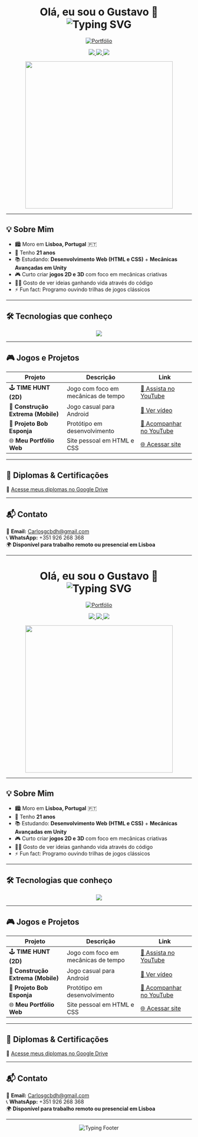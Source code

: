 <h1 align="center">
  Olá, eu sou o Gustavo 👋<br>
  <img src="https://readme-typing-svg.herokuapp.com?font=Fira+Code&size=26&duration=2000&pause=1000&color=00BFFF&center=true&vCenter=true&width=435&lines=🎮+Game+Dev+apaixonado+por+Unity;🌐+Futuro+Dev+Web+HTML+%26+CSS;🚀+Criando+experiências+incríveis!" alt="Typing SVG" />
</h1>

<p align="center">
  <a href="https://portfoliogustav.netlify.app/" target="_blank">
    <img src="https://img.shields.io/badge/Acessar%20Portfólio-00BFFF?style=for-the-badge&logo=google-chrome&logoColor=white" alt="Portfólio">
  </a>
</p>

<p align="center">
  <a href="https://github.com/Gustavoxsq" target="_blank">
    <img src="https://img.shields.io/badge/GitHub-100000?style=for-the-badge&logo=github&logoColor=white" />
  </a>
  <a href="mailto:Carlosgcbdh@gmail.com">
    <img src="https://img.shields.io/badge/Email-D14836?style=for-the-badge&logo=gmail&logoColor=white" />
  </a>
  <a href="https://wa.me/351926268368" target="_blank">
    <img src="https://img.shields.io/badge/WhatsApp-25D366?style=for-the-badge&logo=whatsapp&logoColor=white" />
  </a>
</p>

<p align="center">
  <img src="https://media.giphy.com/media/qgQUggAC3Pfv687qPC/giphy.gif" width="400" />
</p>

---

## 💡 Sobre Mim

- 🏙️ Moro em **Lisboa, Portugal** 🇵🇹  
- 🎂 Tenho **21 anos**  
- 📚 Estudando: **Desenvolvimento Web (HTML e CSS)** + **Mecânicas Avançadas em Unity**  
- 🎮 Curto criar **jogos 2D e 3D** com foco em mecânicas criativas  
- 👨‍💻 Gosto de ver ideias ganhando vida através do código  
- ⚡ Fun fact: Programo ouvindo trilhas de jogos clássicos

---

## 🛠️ Tecnologias que conheço

<p align="center">
  <img src="https://skillicons.dev/icons?i=unity,cs,html,css&theme=dark" />
</p>

---

## 🎮 Jogos e Projetos

| Projeto                             | Descrição                             | Link                                                                 |
|-------------------------------------|---------------------------------------|----------------------------------------------------------------------|
| 🕹️ **TIME HUNT (2D)**               | Jogo com foco em mecânicas de tempo   | [🎥 Assista no YouTube](https://youtu.be/TVpTe9D3GSc?si=QvYki93ohgO_uaVl)  |
| 📱 **Construção Extrema (Mobile)**  | Jogo casual para Android              | [🎥 Ver vídeo](https://youtu.be/jEpRbdhVNVM?si=ya6y5M38DODJEhGV)         |
| 🔧 **Projeto Bob Esponja**          | Protótipo em desenvolvimento          | [🎥 Acompanhar no YouTube](https://youtu.be/yhSHCAkmloI)               |
| 🌐 **Meu Portfólio Web**            | Site pessoal em HTML e CSS            | [🌐 Acessar site](https://portfoliogustav.netlify.app/)               |

---

## 📜 Diplomas & Certificações

📁 [Acesse meus diplomas no Google Drive](https://drive.google.com/drive/folders/14--AQe70PeHCsw7OXfxWGNHNH70dxPQL?usp=sharing)

---

## 📬 Contato

📧 **Email:** [Carlosgcbdh@gmail.com](mailto:Carlosgcbdh@gmail.com)  
📞 **WhatsApp:** +351 926 268 368  
🌍 **Disponível para trabalho remoto ou presencial em Lisboa**

---
<h1 align="center">
  Olá, eu sou o Gustavo 👋<br>
  <img src="https://readme-typing-svg.herokuapp.com?font=Fira+Code&size=26&duration=2000&pause=1000&color=00BFFF&center=true&vCenter=true&width=435&lines=🎮+Game+Dev+apaixonado+por+Unity;🌐+Futuro+Dev+Web+HTML+%26+CSS;🚀+Criando+experiências+incríveis!" alt="Typing SVG" />
</h1>

<p align="center">
  <a href="https://portfoliogustav.netlify.app/" target="_blank">
    <img src="https://img.shields.io/badge/Acessar%20Portfólio-00BFFF?style=for-the-badge&logo=google-chrome&logoColor=white" alt="Portfólio">
  </a>
</p>

<p align="center">
  <a href="https://github.com/Gustavoxsq" target="_blank">
    <img src="https://img.shields.io/badge/GitHub-100000?style=for-the-badge&logo=github&logoColor=white" />
  </a>
  <a href="mailto:Carlosgcbdh@gmail.com">
    <img src="https://img.shields.io/badge/Email-D14836?style=for-the-badge&logo=gmail&logoColor=white" />
  </a>
  <a href="https://wa.me/351926268368" target="_blank">
    <img src="https://img.shields.io/badge/WhatsApp-25D366?style=for-the-badge&logo=whatsapp&logoColor=white" />
  </a>
</p>

<p align="center">
  <img src="https://media.giphy.com/media/qgQUggAC3Pfv687qPC/giphy.gif" width="400" />
</p>

---

## 💡 Sobre Mim

- 🏙️ Moro em **Lisboa, Portugal** 🇵🇹  
- 🎂 Tenho **21 anos**  
- 📚 Estudando: **Desenvolvimento Web (HTML e CSS)** + **Mecânicas Avançadas em Unity**  
- 🎮 Curto criar **jogos 2D e 3D** com foco em mecânicas criativas  
- 👨‍💻 Gosto de ver ideias ganhando vida através do código  
- ⚡ Fun fact: Programo ouvindo trilhas de jogos clássicos

---

## 🛠️ Tecnologias que conheço

<p align="center">
  <img src="https://skillicons.dev/icons?i=unity,cs,html,css&theme=dark" />
</p>

---

## 🎮 Jogos e Projetos

| Projeto                             | Descrição                             | Link                                                                 |
|-------------------------------------|---------------------------------------|----------------------------------------------------------------------|
| 🕹️ **TIME HUNT (2D)**               | Jogo com foco em mecânicas de tempo   | [🎥 Assista no YouTube](https://youtu.be/TVpTe9D3GSc?si=QvYki93ohgO_uaVl)  |
| 📱 **Construção Extrema (Mobile)**  | Jogo casual para Android              | [🎥 Ver vídeo](https://youtu.be/jEpRbdhVNVM?si=ya6y5M38DODJEhGV)         |
| 🔧 **Projeto Bob Esponja**          | Protótipo em desenvolvimento          | [🎥 Acompanhar no YouTube](https://youtu.be/yhSHCAkmloI)               |
| 🌐 **Meu Portfólio Web**            | Site pessoal em HTML e CSS            | [🌐 Acessar site](https://portfoliogustav.netlify.app/)               |

---

## 📜 Diplomas & Certificações

📁 [Acesse meus diplomas no Google Drive](https://drive.google.com/drive/folders/14--AQe70PeHCsw7OXfxWGNHNH70dxPQL?usp=sharing)

---

## 📬 Contato

📧 **Email:** [Carlosgcbdh@gmail.com](mailto:Carlosgcbdh@gmail.com)  
📞 **WhatsApp:** +351 926 268 368  
🌍 **Disponível para trabalho remoto ou presencial em Lisboa**

---

<p align="center">
  <img src="https://readme-typing-svg.herokuapp.com?font=Fira+Code&weight=500&size=24&pause=1000&color=00BFFF&center=true&vCenter=true&width=435&lines=Vamos+criar+algo+incrível+juntos!+🚀" alt="Typing Footer" />
</p>
